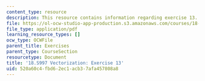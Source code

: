 ```yaml
---
content_type: resource
description: This resource contains information regarding exercise 13.
file: https://ol-ocw-studio-app-production.s3.amazonaws.com/courses/18-s997-introduction-to-matlab-programming-fall-2011/520a60c4fbd62ec1acb37afa457808a8_MIT18_S997F11_Exercise_13.pdf
file_type: application/pdf
learning_resource_types: []
ocw_type: OCWFile
parent_title: Exercises
parent_type: CourseSection
resourcetype: Document
title: '18.S997 Vectorization: Exercise 13'
uid: 520a60c4-fbd6-2ec1-acb3-7afa457808a8
---
```

